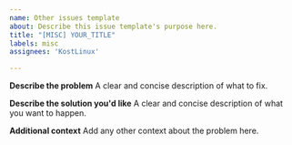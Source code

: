 ```yaml
---
name: Other issues template
about: Describe this issue template's purpose here.
title: "[MISC] YOUR_TITLE"
labels: misc
assignees: 'KostLinux'

---
```


**Describe the problem**
A clear and concise description of what to fix.

**Describe the solution you'd like**
A clear and concise description of what you want to happen.

**Additional context**
Add any other context about the problem here.